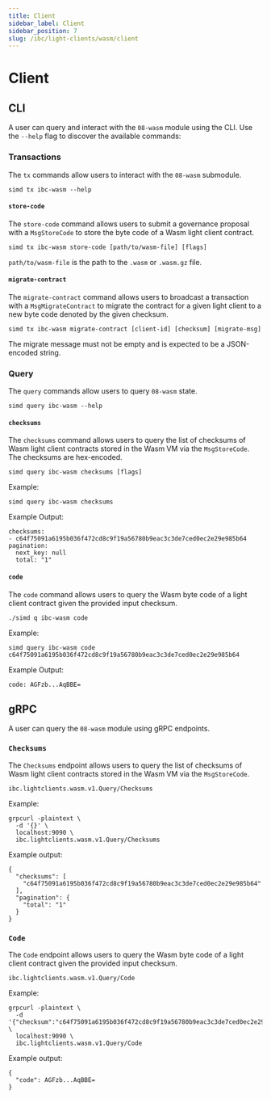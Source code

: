 ```yaml
---
title: Client
sidebar_label: Client
sidebar_position: 7
slug: /ibc/light-clients/wasm/client
---
```


# Client

## CLI

A user can query and interact with the `08-wasm` module using the CLI. Use the `--help` flag to discover the available commands:

### Transactions

The `tx` commands allow users to interact with the `08-wasm` submodule.

```shell
simd tx ibc-wasm --help
```

#### `store-code`

The `store-code` command allows users to submit a governance proposal with a `MsgStoreCode` to store the byte code of a Wasm light client contract.

```shell
simd tx ibc-wasm store-code [path/to/wasm-file] [flags]
```

`path/to/wasm-file` is the path to the `.wasm` or `.wasm.gz` file.

#### `migrate-contract`

The `migrate-contract` command allows users to broadcast a transaction with a `MsgMigrateContract` to migrate the contract for a given light client to a new byte code denoted by the given checksum.

```shell
simd tx ibc-wasm migrate-contract [client-id] [checksum] [migrate-msg]
```

The migrate message must not be empty and is expected to be a JSON-encoded string.

### Query

The `query` commands allow users to query `08-wasm` state.

```shell
simd query ibc-wasm --help
```

#### `checksums`

The `checksums` command allows users to query the list of checksums of Wasm light client contracts stored in the Wasm VM via the `MsgStoreCode`. The checksums are hex-encoded.

```shell
simd query ibc-wasm checksums [flags]
```

Example:

```shell
simd query ibc-wasm checksums
```

Example Output:

```shell
checksums:
- c64f75091a6195b036f472cd8c9f19a56780b9eac3c3de7ced0ec2e29e985b64
pagination:
  next_key: null
  total: "1"
```

#### `code`

The `code` command allows users to query the Wasm byte code of a light client contract given the provided input checksum.

```shell
./simd q ibc-wasm code
```

Example:

```shell
simd query ibc-wasm code c64f75091a6195b036f472cd8c9f19a56780b9eac3c3de7ced0ec2e29e985b64
```

Example Output:

```shell
code: AGFzb...AqBBE=
```

## gRPC

A user can query the `08-wasm` module using gRPC endpoints.

### `Checksums`

The `Checksums` endpoint allows users to query the list of checksums of Wasm light client contracts stored in the Wasm VM via the `MsgStoreCode`.

```shell
ibc.lightclients.wasm.v1.Query/Checksums
```

Example:

```shell
grpcurl -plaintext \
  -d '{}' \
  localhost:9090 \
  ibc.lightclients.wasm.v1.Query/Checksums
```

Example output:

```shell
{
  "checksums": [
    "c64f75091a6195b036f472cd8c9f19a56780b9eac3c3de7ced0ec2e29e985b64"
  ],
  "pagination": {
    "total": "1"
  }
}
```

### `Code`

The `Code` endpoint allows users to query the Wasm byte code of a light client contract given the provided input checksum.

```shell
ibc.lightclients.wasm.v1.Query/Code
```

Example:

```shell
grpcurl -plaintext \
  -d '{"checksum":"c64f75091a6195b036f472cd8c9f19a56780b9eac3c3de7ced0ec2e29e985b64"}' \
  localhost:9090 \
  ibc.lightclients.wasm.v1.Query/Code
```

Example output:

```shell
{
  "code": AGFzb...AqBBE=
}
```
